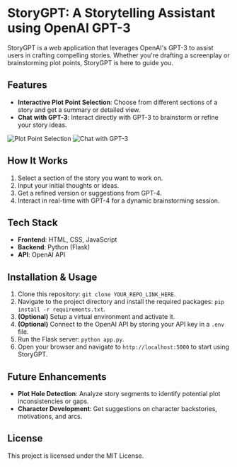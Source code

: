 # StoryGPT: A Storytelling Assistant using OpenAI GPT-3

StoryGPT is a web application that leverages OpenAI's GPT-3 to assist users in crafting compelling stories. Whether you're drafting a screenplay or brainstorming plot points, StoryGPT is here to guide you.

## Features

- **Interactive Plot Point Selection**: Choose from different sections of a story and get a summary or detailed view.
- **Chat with GPT-3**: Interact directly with GPT-3 to brainstorm or refine your story ideas.

![Plot Point Selection](INSERT_GIF_LINK_HERE "Plot Point Selection Demo")
![Chat with GPT-3](INSERT_GIF_LINK_HERE "Chat with GPT-3 Demo")

## How It Works

1. Select a section of the story you want to work on.
2. Input your initial thoughts or ideas.
3. Get a refined version or suggestions from GPT-4.
4. Interact in real-time with GPT-4 for a dynamic brainstorming session.

## Tech Stack

- **Frontend**: HTML, CSS, JavaScript
- **Backend**: Python (Flask)
- **API**: OpenAI API

## Installation & Usage

1. Clone this repository: `git clone YOUR_REPO_LINK_HERE`.
2. Navigate to the project directory and install the required packages: `pip install -r requirements.txt`.
3. **(Optional)** Setup a virtual environment and activate it.
4. **(Optional)** Connect to the OpenAI API by storing your API key in a `.env` file.
5. Run the Flask server: `python app.py`.
6. Open your browser and navigate to `http://localhost:5000` to start using StoryGPT.

## Future Enhancements

- **Plot Hole Detection**: Analyze story segments to identify potential plot inconsistencies or gaps.
- **Character Development**: Get suggestions on character backstories, motivations, and arcs.

## License

This project is licensed under the MIT License.

